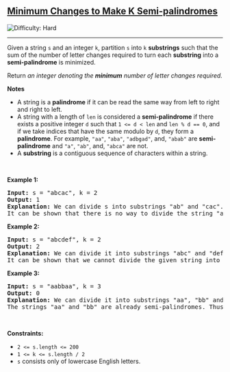 <h2><a href="https://leetcode.com/problems/minimum-changes-to-make-k-semi-palindromes">Minimum Changes to Make K Semi-palindromes</a></h2> <img src='https://img.shields.io/badge/Difficulty-Hard-red' alt='Difficulty: Hard' /><hr><p>Given a string <code>s</code> and an integer <code>k</code>, partition <code>s</code> into <code>k</code> <strong>substrings</strong> such that the sum of the number of letter changes required to turn each <strong>substring</strong> into a <strong>semi-palindrome</strong> is minimized.</p>

<p>Return <em>an integer denoting the <strong>minimum</strong> number of letter changes required.</em></p>

<p><strong>Notes</strong></p>

<ul>
	<li>A string is a <strong>palindrome</strong> if it can be read the same way from left to right and right to left.</li>
	<li>A string with a length of <code>len</code> is considered a <strong>semi-palindrome</strong> if there exists a positive integer <code>d</code> such that <code>1 &lt;= d &lt; len</code> and <code>len % d == 0</code>, and if we take indices that have the same modulo by <code>d</code>, they form a <strong>palindrome</strong>. For example, <code>&quot;aa&quot;</code>, <code>&quot;aba&quot;</code>, <code>&quot;adbgad&quot;</code>, and, <code>&quot;abab&quot;</code> are <strong>semi-palindrome</strong> and <code>&quot;a&quot;</code>, <code>&quot;ab&quot;</code>, and, <code>&quot;abca&quot;</code> are not.</li>
	<li>A <strong>substring</strong> is a contiguous sequence of characters within a string.</li>
</ul>

<p>&nbsp;</p>
<p><strong class="example">Example 1:</strong></p>

<pre>
<strong>Input:</strong> s = &quot;abcac&quot;, k = 2
<strong>Output:</strong> 1
<strong>Explanation:</strong> We can divide s into substrings &quot;ab&quot; and &quot;cac&quot;. The string &quot;cac&quot; is already a semi-palindrome. If we change &quot;ab&quot; to &quot;aa&quot;, it becomes a semi-palindrome with d = 1.
It can be shown that there is no way to divide the string &quot;abcac&quot; into two semi-palindrome substrings. Therefore, the answer would be at least 1.</pre>

<p><strong class="example">Example 2:</strong></p>

<pre>
<strong>Input:</strong> s = &quot;abcdef&quot;, k = 2
<strong>Output:</strong> 2
<strong>Explanation:</strong> We can divide it into substrings &quot;abc&quot; and &quot;def&quot;. Each of the substrings &quot;abc&quot; and &quot;def&quot; requires one change to become a semi-palindrome, so we need 2 changes in total to make all substrings semi-palindrome.
It can be shown that we cannot divide the given string into two substrings in a way that it would require less than 2 changes.</pre>

<p><strong class="example">Example 3:</strong></p>

<pre>
<strong>Input:</strong> s = &quot;aabbaa&quot;, k = 3
<strong>Output:</strong> 0
<strong>Explanation:</strong> We can divide it into substrings &quot;aa&quot;, &quot;bb&quot; and &quot;aa&quot;.
The strings &quot;aa&quot; and &quot;bb&quot; are already semi-palindromes. Thus, the answer is zero.
</pre>

<p>&nbsp;</p>
<p><strong>Constraints:</strong></p>

<ul>
	<li><code>2 &lt;= s.length &lt;= 200</code></li>
	<li><code>1 &lt;= k &lt;= s.length / 2</code></li>
	<li><code>s</code> consists only of lowercase English letters.</li>
</ul>
